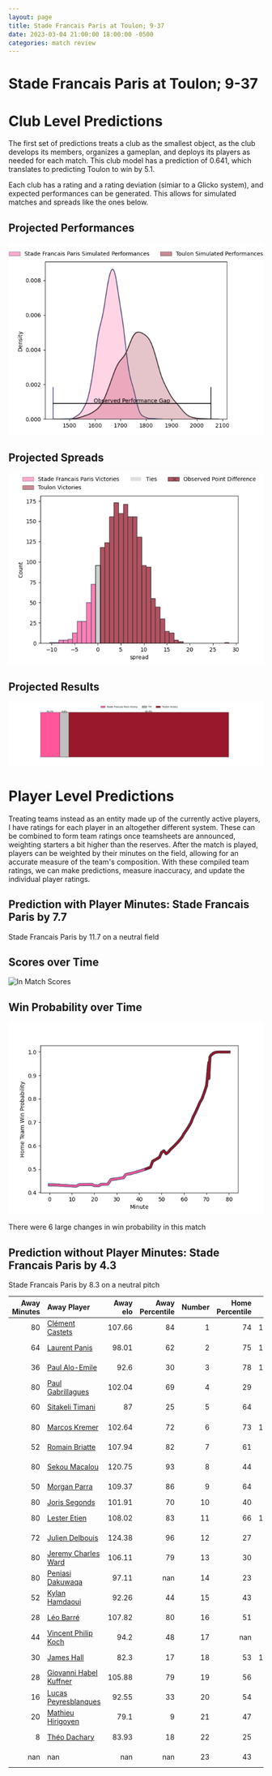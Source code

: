 ```yaml
---  
layout: page  
title: Stade Francais Paris at Toulon; 9-37  
date: 2023-03-04 21:00:00 18:00:00 -0500  
categories: match review  
---
```

# Stade Francais Paris at Toulon; 9-37

# Club Level Predictions


The first set of predictions treats a club as the smallest object, as the club develops its members, organizes a gameplan, and deploys its players as needed for each match. This club model has a prediction of 0.641, which translates to predicting Toulon to win by 5.1.

Each club has a rating and a rating deviation (simiar to a Glicko system), and expected performances can be generated. This allows for simulated matches and spreads like the ones below.
## Projected Performances


![Projected Performances](plots/performances_2023-03-04-Toulon-StadeFrancaisParis.png)
## Projected Spreads


![Projected Spreads](plots/spreads_2023-03-04-Toulon-StadeFrancaisParis.png)
## Projected Results


![Projected Results](plots/resultbar_2023-03-04-Toulon-StadeFrancaisParis.png)
# Player Level Predictions


Treating teams instead as an entity made up of the currently active players, I have ratings for each player in an altogether different system. These can be combined to form team ratings once teamsheets are announced, weighting starters a bit higher than the reserves. After the match is played, players can be weighted by their minutes on the field, allowing for an accurate measure of the team's composition. With these compiled team ratings, we can make predictions, measure inaccuracy, and update the individual player ratings.
## Prediction with Player Minutes: Stade Francais Paris by 7.7


Stade Francais Paris by 11.7 on a neutral field
## Scores over Time


![In Match Scores](plots/recap_scores_2023-03-04-Toulon-StadeFrancaisParis.png)
## Win Probability over Time


![In Match Predictions](plots/recap_prob_2023-03-04-Toulon-StadeFrancaisParis.png)

There were 6 large changes in win probability in this match
## Prediction without Player Minutes: Stade Francais Paris by 4.3


Stade Francais Paris by 8.3 on a neutral pitch



|   Away Minutes | Away Player                                                                |   Away elo |   Away Percentile |   Number |   Home Percentile |   Home elo | Home Player                                                           |   Home Minutes |
|---------------:|:---------------------------------------------------------------------------|-----------:|------------------:|---------:|------------------:|-----------:|:----------------------------------------------------------------------|---------------:|
|             80 | [Clément Castets](..//playerfiles//ClémentCastets_cleaned.md)              |     107.66 |                84 |        1 |                74 |     101.56 | [Dany Priso](..//playerfiles//DanyPriso_cleaned.md)                   |             52 |
|             64 | [Laurent Panis](..//playerfiles//LaurentPanis_cleaned.md)                  |      98.01 |                62 |        2 |                75 |     102.07 | [Teddy Baubigny](..//playerfiles//TeddyBaubigny_cleaned.md)           |             52 |
|             36 | [Paul Alo-Emile](..//playerfiles//PaulAlo-Emile_cleaned.md)                |      92.6  |                30 |        3 |                78 |     103.28 | [Emerick Setiano](..//playerfiles//EmerickSetiano_cleaned.md)         |             52 |
|             80 | [Paul Gabrillagues](..//playerfiles//PaulGabrillagues_cleaned.md)          |     102.04 |                69 |        4 |                29 |      88.69 | [Matthias Halagahu](..//playerfiles//MatthiasHalagahu_cleaned.md)     |             54 |
|             60 | [Sitakeli Timani](..//playerfiles//SitakeliTimani_cleaned.md)              |      87    |                25 |        5 |                64 |      99.77 | [Brian Alainu'uese](..//playerfiles//BrianAlainu'uese_cleaned.md)     |             68 |
|             80 | [Marcos Kremer](..//playerfiles//MarcosKremer_cleaned.md)                  |     102.64 |                72 |        6 |                73 |     103.16 | [Cornell du Preez](..//playerfiles//CornellduPreez_cleaned.md)        |             80 |
|             52 | [Romain Briatte](..//playerfiles//RomainBriatte_cleaned.md)                |     107.94 |                82 |        7 |                61 |      98.45 | [Swan Rebbadj](..//playerfiles//SwanRebbadj_cleaned.md)               |             80 |
|             80 | [Sekou Macalou](..//playerfiles//SekouMacalou_cleaned.md)                  |     120.75 |                93 |        8 |                44 |      93.49 | [Facundo Isa](..//playerfiles//FacundoIsa_cleaned.md)                 |             68 |
|             50 | [Morgan Parra](..//playerfiles//MorganParra_cleaned.md)                    |     109.37 |                86 |        9 |                64 |      99.22 | [Baptiste Serin](..//playerfiles//BaptisteSerin_cleaned.md)           |             68 |
|             80 | [Joris Segonds](..//playerfiles//JorisSegonds_cleaned.md)                  |     101.91 |                70 |       10 |                40 |      91.75 | [Ihaia West](..//playerfiles//IhaiaWest_cleaned.md)                   |             80 |
|             80 | [Lester Etien](..//playerfiles//LesterEtien_cleaned.md)                    |     108.02 |                83 |       11 |                66 |     100.52 | [Jiuta Wainiqolo](..//playerfiles//JiutaWainiqolo_cleaned.md)         |             80 |
|             72 | [Julien Delbouis](..//playerfiles//JulienDelbouis_cleaned.md)              |     124.38 |                96 |       12 |                27 |      87.41 | [Duncan Paia'aua](..//playerfiles//DuncanPaia'aua_cleaned.md)         |             64 |
|             80 | [Jeremy Charles Ward](..//playerfiles//JeremyCharlesWard_cleaned.md)       |     106.11 |                79 |       13 |                30 |      88.94 | [Waisea Nayacavelu](..//playerfiles//WaiseaNayacavelu_cleaned.md)     |             80 |
|             80 | [Peniasi Dakuwaqa](..//playerfiles//PeniasiDakuwaqa_cleaned.md)            |      97.11 |               nan |       14 |                23 |      86.58 | [Cheslin Kolbe](..//playerfiles//CheslinKolbe_cleaned.md)             |             80 |
|             52 | [Kylan Hamdaoui](..//playerfiles//KylanHamdaoui_cleaned.md)                |      92.26 |                44 |       15 |                43 |      91.42 | [Thomas Salles](..//playerfiles//ThomasSalles_cleaned.md)             |             80 |
|             28 | [Léo Barré](..//playerfiles//LéoBarré_cleaned.md)                          |     107.82 |                80 |       16 |                51 |      94.94 | [Bruce Devaux](..//playerfiles//BruceDevaux_cleaned.md)               |             28 |
|             44 | [Vincent Philip Koch](..//playerfiles//VincentPhilipKoch_cleaned.md)       |      94.2  |                48 |       17 |               nan |      88.48 | [Christopher Tolofua](..//playerfiles//ChristopherTolofua_cleaned.md) |             28 |
|             30 | [James Hall](..//playerfiles//JamesHall_cleaned.md)                        |      82.3  |                17 |       18 |                53 |     100.36 | [Kieran Brookes](..//playerfiles//KieranBrookes_cleaned.md)           |             28 |
|             28 | [Giovanni Habel Kuffner](..//playerfiles//GiovanniHabelKuffner_cleaned.md) |     105.88 |                79 |       19 |                56 |      95.45 | [Adrien Warion](..//playerfiles//AdrienWarion_cleaned.md)             |             26 |
|             16 | [Lucas Peyresblanques](..//playerfiles//LucasPeyresblanques_cleaned.md)    |      92.55 |                33 |       20 |                54 |      96.66 | [Jérémy Sinzelle](..//playerfiles//JérémySinzelle_cleaned.md)         |             16 |
|             20 | [Mathieu Hirigoyen](..//playerfiles//MathieuHirigoyen_cleaned.md)          |      79.1  |                 9 |       21 |                47 |      92.33 | [Mathieu Bastareaud](..//playerfiles//MathieuBastareaud_cleaned.md)   |             12 |
|              8 | [Théo Dachary](..//playerfiles//ThéoDachary_cleaned.md)                    |      83.93 |                18 |       22 |                25 |      86.51 | [Benoit Paillaugue](..//playerfiles//BenoitPaillaugue_cleaned.md)     |             12 |
|            nan | nan                                                                        |     nan    |               nan |       23 |                43 |      92.1  | [Mattéo Le Corvec](..//playerfiles//MattéoLeCorvec_cleaned.md)        |             12 |

